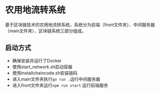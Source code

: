 # 农用地流转系统
基于区块链技术的农用地流转系统，系统分为前端（front文件夹）、中间服务器（main文件夹）、区块链系统三部分组成。

## 启动方式

+ 确保安装并运行了Docker
+ 使用start_network.sh启动容器
+ 使用installchaincode.sh安装链码
+ 进入main文件夹执行`go run .`运行中间服务器
+ 进入front文件夹运行`npm run start` 运行前端服务
